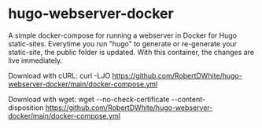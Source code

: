 # hugo-webserver-docker
A simple docker-compose for running a webserver in Docker for Hugo static-sites.
Everytime you run "hugo" to generate or re-generate your static-site, the public folder is updated. With this container, the changes are live immediately.

Download with cURL:
curl -LJO https://github.com/RobertDWhite/hugo-webserver-docker/main/docker-compose.yml

Download with wget:
wget --no-check-certificate --content-disposition https://github.com/RobertDWhite/hugo-webserver-docker/main/docker-compose.yml
